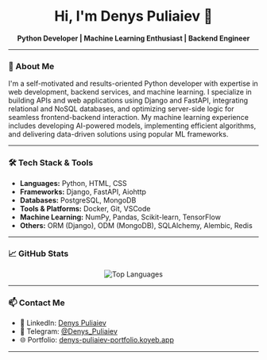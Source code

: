 <div align="center">
    <h1>Hi, I'm Denys Puliaiev 👋</h1>
  <p><strong>Python Developer | Machine Learning Enthusiast | Backend Engineer</strong></p>
</div>

---

### 🧠 About Me

I'm a self-motivated and results-oriented Python developer with expertise in web development, backend services, and machine learning. I specialize in building  APIs and web applications using Django and FastAPI, integrating relational and NoSQL databases, and optimizing server-side logic for seamless frontend-backend interaction. My machine learning experience includes developing AI-powered models, implementing efficient algorithms, and delivering data-driven solutions using popular ML frameworks. 

---

### 🛠️ Tech Stack & Tools

- **Languages:** Python, HTML, CSS
- **Frameworks:** Django, FastAPI, Aiohttp
- **Databases:** PostgreSQL, MongoDB
- **Tools & Platforms:** Docker, Git, VSCode
- **Machine Learning:** NumPy, Pandas, Scikit-learn, TensorFlow
- **Others:** ORM (Django), ODM (MongoDB), SQLAlchemy, Alembic, Redis

---

### 📈 GitHub Stats

<p align="center">

[//]: # (  <img src="https://github-readme-stats.vercel.app/api?username=dspuliaiev&show_icons=true&theme=default&hide=stars,issues" alt="GitHub Stats" />)

  <img src="https://github-readme-stats.vercel.app/api/top-langs/?username=dspuliaiev&layout=compact&theme=default&hide=html,css,json,yaml" alt="Top Languages" />

</p>

---

### 📫 Contact Me

- 💼 LinkedIn: [Denys Puliaiev](https://www.linkedin.com/in/denys-puliaiev)
- 💬 Telegram: [@Denys_Puliaiev](https://t.me/Denys_Puliaiev)
- 🌐 Portfolio: [denys-puliaiev-portfolio.koyeb.app](https://denys-puliaiev-portfolio.koyeb.app/)

---

